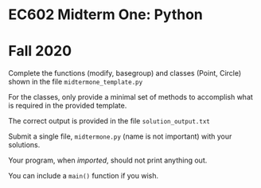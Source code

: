 # EC602 Midterm One: Python
# Fall 2020

Complete the functions (modify, basegroup) and classes (Point, Circle)
shown in the file `midtermone_template.py`

For the classes, only provide a minimal set of methods to accomplish what is 
required in the provided template.

The correct output is provided in the file `solution_output.txt`

Submit a single file, `midtermone.py` (name is not important) with your solutions.

Your program, when *imported*, should not print anything out. 

You can include a `main()` function if you wish.

